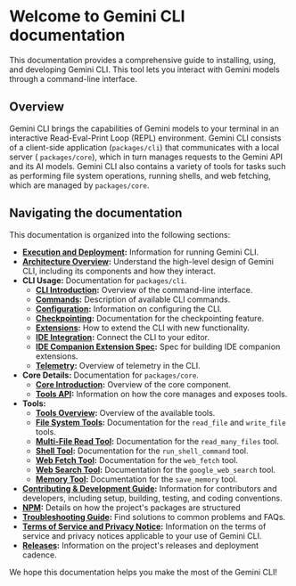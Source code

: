 # Welcome to Gemini CLI documentation

This documentation provides a comprehensive guide to installing, using, and
developing Gemini CLI. This tool lets you interact with Gemini models through a
command-line interface.

## Overview

Gemini CLI brings the capabilities of Gemini models to your terminal in an
interactive Read-Eval-Print Loop (REPL) environment. Gemini CLI consists of a
client-side application (`packages/cli`) that communicates with a local server (
`packages/core`), which in turn manages requests to the Gemini API and its AI
models. Gemini CLI also contains a variety of tools for tasks such as performing
file system operations, running shells, and web fetching, which are managed by
`packages/core`.

## Navigating the documentation

This documentation is organized into the following sections:

- **[Execution and Deployment](./deployment.md):** Information for running
  Gemini CLI.
- **[Architecture Overview](./architecture.md):** Understand the high-level
  design of Gemini CLI, including its components and how they interact.
- **CLI Usage:** Documentation for `packages/cli`.
  - **[CLI Introduction](./cli/index.md):** Overview of the command-line
    interface.
  - **[Commands](./cli/commands.md):** Description of available CLI commands.
  - **[Configuration](./cli/configuration.md):** Information on configuring the
    CLI.
  - **[Checkpointing](./checkpointing.md):** Documentation for the checkpointing
    feature.
  - **[Extensions](./extension.md):** How to extend the CLI with new
    functionality.
  - **[IDE Integration](./ide-integration.md):** Connect the CLI to your editor.
  - **[IDE Companion Extension Spec](./ide-companion-spec.md):** Spec for
    building IDE companion extensions.
  - **[Telemetry](./telemetry.md):** Overview of telemetry in the CLI.
- **Core Details:** Documentation for `packages/core`.
  - **[Core Introduction](./core/index.md):** Overview of the core component.
  - **[Tools API](./core/tools-api.md):** Information on how the core manages
    and exposes tools.
- **Tools:**
  - **[Tools Overview](./tools/index.md):** Overview of the available tools.
  - **[File System Tools](./tools/file-system.md):** Documentation for the
    `read_file` and `write_file` tools.
  - **[Multi-File Read Tool](./tools/multi-file.md):** Documentation for the
    `read_many_files` tool.
  - **[Shell Tool](./tools/shell.md):** Documentation for the
    `run_shell_command` tool.
  - **[Web Fetch Tool](./tools/web-fetch.md):** Documentation for the
    `web_fetch` tool.
  - **[Web Search Tool](./tools/web-search.md):** Documentation for the
    `google_web_search` tool.
  - **[Memory Tool](./tools/memory.md):** Documentation for the `save_memory`
    tool.
- **[Contributing & Development Guide](../CONTRIBUTING.md):** Information for
  contributors and developers, including setup, building, testing, and coding
  conventions.
- **[NPM](./npm.md):** Details on how the project's packages are structured
- **[Troubleshooting Guide](./troubleshooting.md):** Find solutions to common
  problems and FAQs.
- **[Terms of Service and Privacy Notice](./tos-privacy.md):** Information on
  the terms of service and privacy notices applicable to your use of Gemini CLI.
- **[Releases](./releases.md):** Information on the project's releases and
  deployment cadence.

We hope this documentation helps you make the most of the Gemini CLI!
